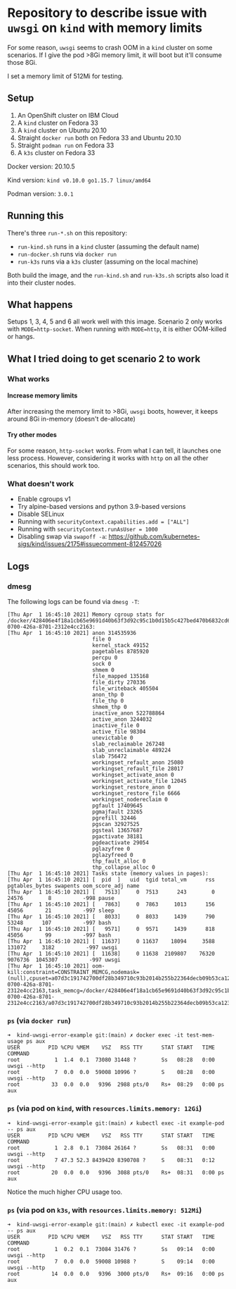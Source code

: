 # Repository to describe issue with `uwsgi` on `kind` with memory limits

For some reason, `uwsgi` seems to crash OOM in a `kind` cluster on some scenarios. If I give the pod >8Gi memory limit, it will boot but it'll consume those 8Gi.

I set a memory limit of 512Mi for testing.

## Setup

1. An OpenShift cluster on IBM Cloud
2. A `kind` cluster on Fedora 33
3. A `kind` cluster on Ubuntu 20.10
4. Straight `docker run` both on Fedora 33 and Ubuntu 20.10
5. Straight `podman run` on Fedora 33
6. A `k3s` cluster on Fedora 33

Docker version: 20.10.5

Kind version: `kind v0.10.0 go1.15.7 linux/amd64`

Podman version: `3.0.1`

## Running this

There's three `run-*.sh` on this repository:

- `run-kind.sh` runs in a `kind` cluster (assuming the default name)
- `run-docker.sh` runs via `docker run`
- `run-k3s` runs via a `k3s` cluster (assuming on the local machine)

Both build the image, and the `run-kind.sh` and `run-k3s.sh` scripts also load it into their cluster nodes.

## What happens

Setups 1, 3, 4, 5 and 6 all work well with this image. Scenario 2 only works with `MODE=http-socket`. When running with `MODE=http`, it is either OOM-killed or hangs.

## What I tried doing to get scenario 2 to work

### What works

#### Increase memory limits

After increasing the memory limit to >8Gi, `uwsgi` boots, however, it keeps around 8Gi in-memory (doesn't de-allocate)

#### Try other modes

For some reason, `http-socket` works. From what I can tell, it launches one less process. However, considering it works with `http` on all the other scenarios, this should work too.

### What doesn't work

- Enable cgroups v1
- Try alpine-based versions and python 3.9-based versions
- Disable SELinux
- Running with `securityContext.capabilities.add = ["ALL"]`
- Running with `securityContext.runAsUser = 1000`
- Disabling swap via `swapoff -a`: https://github.com/kubernetes-sigs/kind/issues/2175#issuecomment-812457026

## Logs

### dmesg

The following logs can be found via `dmesg -T`:

```
[Thu Apr  1 16:45:10 2021] Memory cgroup stats for /docker/428406e4f18a1cb65e9691d40b63f3d92c95c1b0d15b5c427bed470b6832cd6e/kubelet/kubepods/pod1788d98a-0700-426a-8701-2312e4cc2163:
[Thu Apr  1 16:45:10 2021] anon 314535936
                           file 0
                           kernel_stack 49152
                           pagetables 8785920
                           percpu 0
                           sock 0
                           shmem 0
                           file_mapped 135168
                           file_dirty 270336
                           file_writeback 405504
                           anon_thp 0
                           file_thp 0
                           shmem_thp 0
                           inactive_anon 522788864
                           active_anon 3244032
                           inactive_file 0
                           active_file 98304
                           unevictable 0
                           slab_reclaimable 267248
                           slab_unreclaimable 489224
                           slab 756472
                           workingset_refault_anon 25080
                           workingset_refault_file 28017
                           workingset_activate_anon 0
                           workingset_activate_file 12045
                           workingset_restore_anon 0
                           workingset_restore_file 6666
                           workingset_nodereclaim 0
                           pgfault 17409645
                           pgmajfault 23265
                           pgrefill 32446
                           pgscan 32927525
                           pgsteal 13657687
                           pgactivate 38181
                           pgdeactivate 29054
                           pglazyfree 0
                           pglazyfreed 0
                           thp_fault_alloc 0
                           thp_collapse_alloc 0
[Thu Apr  1 16:45:10 2021] Tasks state (memory values in pages):
[Thu Apr  1 16:45:10 2021] [  pid  ]   uid  tgid total_vm      rss pgtables_bytes swapents oom_score_adj name
[Thu Apr  1 16:45:10 2021] [   7513]     0  7513      243        0    24576        8          -998 pause
[Thu Apr  1 16:45:10 2021] [   7863]     0  7863     1013      156    45056       21          -997 sleep
[Thu Apr  1 16:45:10 2021] [   8033]     0  8033     1439      790    53248      107          -997 bash
[Thu Apr  1 16:45:10 2021] [   9571]     0  9571     1439      818    45056       99          -997 bash
[Thu Apr  1 16:45:10 2021] [  11637]     0 11637    18094     3588   131072     3182          -997 uwsgi
[Thu Apr  1 16:45:10 2021] [  11638]     0 11638  2109807    76320  9076736  1045307          -997 uwsgi
[Thu Apr  1 16:45:10 2021] oom-kill:constraint=CONSTRAINT_MEMCG,nodemask=(null),cpuset=a07d3c191742700df28b349710c93b2014b255b22364decb09b53ca123fa8272,mems_allowed=0,oom_memcg=/docker/428406e4f18a1cb65e9691d40b63f3d92c95c1b0d15b5c427bed470b6832cd6e/kubelet/kubepods/pod1788d98a-0700-426a-8701-2312e4cc2163,task_memcg=/docker/428406e4f18a1cb65e9691d40b63f3d92c95c1b0d15b5c427bed470b6832cd6e/kubelet/kubepods/pod1788d98a-0700-426a-8701-2312e4cc2163/a07d3c191742700df28b349710c93b2014b255b22364decb09b53ca123fa8272,task=uwsgi,pid=11638,uid=0
```

### `ps` (via `docker run`)

```
➜  kind-uwsgi-error-example git:(main) ✗ docker exec -it test-mem-usage ps aux
USER         PID %CPU %MEM    VSZ   RSS TTY      STAT START   TIME COMMAND
root           1  1.4  0.1  73080 31448 ?        Ss   08:28   0:00 uwsgi --http 
root           7  0.0  0.0  59008 10996 ?        S    08:28   0:00 uwsgi --http 
root          33  0.0  0.0   9396  2988 pts/0    Rs+  08:29   0:00 ps aux
```

### `ps` (via pod on `kind`, with `resources.limits.memory: 12Gi`)

```
➜  kind-uwsgi-error-example git:(main) ✗ kubectl exec -it example-pod -- ps aux
USER         PID %CPU %MEM    VSZ   RSS TTY      STAT START   TIME COMMAND
root           1  2.8  0.1  73084 26164 ?        Ss   08:31   0:00 uwsgi --http 
root           7 47.3 52.3 8439420 8390708 ?     S    08:31   0:12 uwsgi --http 
root          20  0.0  0.0   9396  3088 pts/0    Rs+  08:31   0:00 ps aux
```

Notice the much higher CPU usage too.


### `ps` (via pod on `k3s`, with `resources.limits.memory: 512Mi`)

```
➜  kind-uwsgi-error-example git:(main) ✗ kubectl exec -it example-pod -- ps aux
USER         PID %CPU %MEM    VSZ   RSS TTY      STAT START   TIME COMMAND
root           1  0.2  0.1  73084 31476 ?        Ss   09:14   0:00 uwsgi --http 
root           7  0.0  0.0  59008 10988 ?        S    09:14   0:00 uwsgi --http 
root          14  0.0  0.0   9396  3000 pts/0    Rs+  09:16   0:00 ps aux
```
